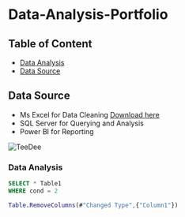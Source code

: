 # Data-Analysis-Portfolio

## Table of Content
- [Data Analysis](#data-analysis)
- [Data Source](data-source)


## Data Source
- Ms Excel for Data Cleaning [Download here](https://microsoft.com)
- SQL Server for Querying and Analysis
- Power BI for Reporting


![TeeDee](https://github.com/TeeDee01/Data-Analysis-Portfolio/assets/58027448/5a39f8dc-a93b-4719-a93e-03540aa025d8)

### Data Analysis
```SQL
SELECT * Table1
WHERE cond = 2
```

``` M LANG
Table.RemoveColumns(#"Changed Type",{"Column1"})
```
